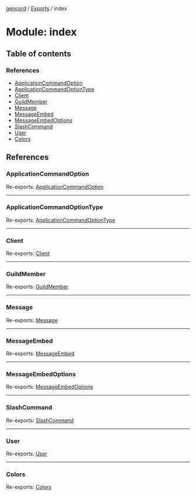 [gencord](../README.md) / [Exports](../modules.md) / index

# Module: index

## Table of contents

### References

- [ApplicationCommandOption](index.md#applicationcommandoption)
- [ApplicationCommandOptionType](index.md#applicationcommandoptiontype)
- [Client](index.md#client)
- [GuildMember](index.md#guildmember)
- [Message](index.md#message)
- [MessageEmbed](index.md#messageembed)
- [MessageEmbedOptions](index.md#messageembedoptions)
- [SlashCommand](index.md#slashcommand)
- [User](index.md#user)
- [Colors](index.md#Colors)

## References

### ApplicationCommandOption

Re-exports: [ApplicationCommandOption](../interfaces/structures_slashcommands.applicationcommandoption.md)

---

### ApplicationCommandOptionType

Re-exports: [ApplicationCommandOptionType](../enums/structures_slashcommands.applicationcommandoptiontype.md)

---

### Client

Re-exports: [Client](../classes/client.client-1.md)

---

### GuildMember

Re-exports: [GuildMember](../classes/structures_guildmember.guildmember.md)

---

### Message

Re-exports: [Message](../classes/structures_message.message.md)

---

### MessageEmbed

Re-exports: [MessageEmbed](../classes/structures_messageembed.messageembed.md)

---

### MessageEmbedOptions

Re-exports: [MessageEmbedOptions](../interfaces/structures_messageembed.messageembedoptions.md)

---

### SlashCommand

Re-exports: [SlashCommand](../classes/structures_slashcommands.slashcommand.md)

---

### User

Re-exports: [User](../classes/structures_user.user.md)

---

### Colors

Re-exports: [Colors](../enums/constants_Colors.Colors.md)
